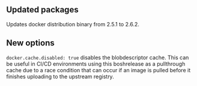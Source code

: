 ##  Updated packages

Updates docker distribution binary from 2.5.1 to 2.6.2.

##  New options

`docker.cache.disabled: true` disables the blobdescriptor cache.  This can be useful in CI/CD environments using this boshrelease as a pullthrough cache due to a race condition that can occur if an image is pulled before it finishes uploading to the upstream registry.
